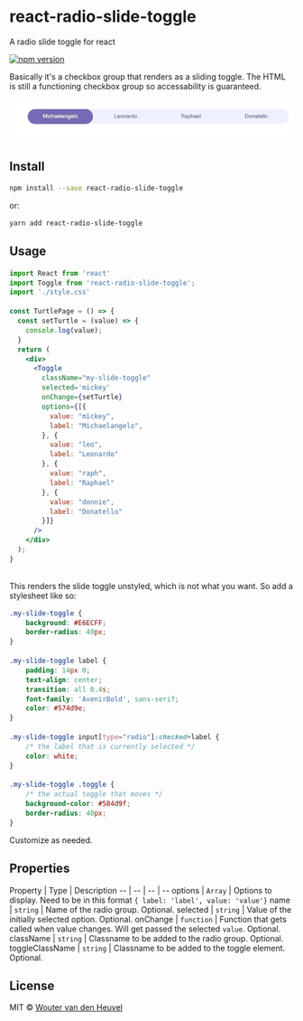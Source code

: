 # react-radio-slide-toggle
A radio slide toggle for react

[![npm version](https://badge.fury.io/js/react-radio-slide-toggle.svg)](https://badge.fury.io/js/react-radio-slide-toggle)

Basically it's a checkbox group that renders as a sliding toggle. The HTML is still a functioning checkbox group so accessability is guaranteed.

![alt test](images/demo.gif)

## Install

```bash
npm install --save react-radio-slide-toggle 
```
or:

```bash
yarn add react-radio-slide-toggle 
```

## Usage

```jsx
import React from 'react'
import Toggle from 'react-radio-slide-toggle';
import './style.css'

const TurtlePage = () => {
  const setTurtle = (value) => {
    console.log(value);
  }
  return (
    <div>
      <Toggle 
        className="my-slide-toggle"
        selected='mickey'
        onChange={setTurtle}
        options={[{
          value: "mickey",
          label: "Michaelangelo",
        }, {
          value: "leo",
          label: "Leonardo"
        }, {
          value: "raph",
          label: "Raphael"
        }, {
          value: "donnie",
          label: "Donatello"
        }]}
      />
    </div>
  );
}
      
```

This renders the slide toggle unstyled, which is not what you want. So add a stylesheet like so:

```css
.my-slide-toggle {
    background: #E6ECFF;
    border-radius: 40px;
}

.my-slide-toggle label {
    padding: 14px 0;
    text-align: center;
    transition: all 0.4s;
    font-family: 'AvenirBold', sans-serif;
    color: #574d9e;
}

.my-slide-toggle input[type="radio"]:checked+label {
    /* the label that is currently selected */
    color: white;
}

.my-slide-toggle .toggle {
    /* the actual toggle that moves */
    background-color: #584d9f;
    border-radius: 40px;
}
```

Customize as needed.


## Properties

Property  | Type | Description
-- | -- | -- | --
options | `Array` | Options to display. Need to be in this format `{ label: 'label', value: 'value'}`
name | `string` | Name of the radio group. Optional.
selected | `string` | Value of the initially selected option. Optional.
onChange | `function` | Function that gets called when value changes. Will get passed the selected `value`. Optional.
className | `string` | Classname to be added to the radio group. Optional.
toggleClassName | `string` | Classname to be added to the toggle element. Optional.

## License

MIT © [Wouter van den Heuvel](https://github.com/spassvogel)

